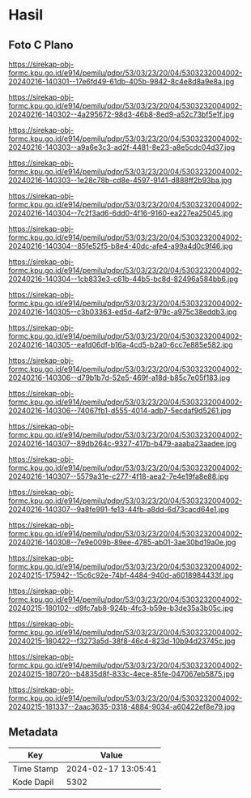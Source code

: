 # Hasil

## Foto C Plano

https://sirekap-obj-formc.kpu.go.id/e914/pemilu/pdpr/53/03/23/20/04/5303232004002-20240216-140301--17e6fd49-61db-405b-9842-8c4e8d8a9e8a.jpg

https://sirekap-obj-formc.kpu.go.id/e914/pemilu/pdpr/53/03/23/20/04/5303232004002-20240216-140302--4a295672-98d3-46b8-8ed9-a52c73bf5e1f.jpg

https://sirekap-obj-formc.kpu.go.id/e914/pemilu/pdpr/53/03/23/20/04/5303232004002-20240216-140303--a9a6e3c3-ad2f-4481-8e23-a8e5cdc04d37.jpg

https://sirekap-obj-formc.kpu.go.id/e914/pemilu/pdpr/53/03/23/20/04/5303232004002-20240216-140303--1e28c78b-cd8e-4597-9141-d888ff2b93ba.jpg

https://sirekap-obj-formc.kpu.go.id/e914/pemilu/pdpr/53/03/23/20/04/5303232004002-20240216-140304--7c2f3ad6-6dd0-4f16-9160-ea227ea25045.jpg

https://sirekap-obj-formc.kpu.go.id/e914/pemilu/pdpr/53/03/23/20/04/5303232004002-20240216-140304--85fe52f5-b8e4-40dc-afe4-a99a4d0c9f46.jpg

https://sirekap-obj-formc.kpu.go.id/e914/pemilu/pdpr/53/03/23/20/04/5303232004002-20240216-140304--1cb833e3-c61b-44b5-bc8d-82496a584bb6.jpg

https://sirekap-obj-formc.kpu.go.id/e914/pemilu/pdpr/53/03/23/20/04/5303232004002-20240216-140305--c3b03363-ed5d-4af2-979c-a975c38eddb3.jpg

https://sirekap-obj-formc.kpu.go.id/e914/pemilu/pdpr/53/03/23/20/04/5303232004002-20240216-140305--eafd06df-b16a-4cd5-b2a0-6cc7e885e582.jpg

https://sirekap-obj-formc.kpu.go.id/e914/pemilu/pdpr/53/03/23/20/04/5303232004002-20240216-140306--d79b1b7d-52e5-469f-a18d-b85c7e05f183.jpg

https://sirekap-obj-formc.kpu.go.id/e914/pemilu/pdpr/53/03/23/20/04/5303232004002-20240216-140306--74067fb1-d555-4014-adb7-5ecdaf9d5261.jpg

https://sirekap-obj-formc.kpu.go.id/e914/pemilu/pdpr/53/03/23/20/04/5303232004002-20240216-140307--89db264c-9327-417b-b479-aaaba23aadee.jpg

https://sirekap-obj-formc.kpu.go.id/e914/pemilu/pdpr/53/03/23/20/04/5303232004002-20240216-140307--5579a31e-c277-4f18-aea2-7e4e19fa8e88.jpg

https://sirekap-obj-formc.kpu.go.id/e914/pemilu/pdpr/53/03/23/20/04/5303232004002-20240216-140307--9a8fe991-fe13-44fb-a8dd-6d73cacd64e1.jpg

https://sirekap-obj-formc.kpu.go.id/e914/pemilu/pdpr/53/03/23/20/04/5303232004002-20240216-140308--7e9e009b-89ee-4785-ab01-3ae30bd19a0e.jpg

https://sirekap-obj-formc.kpu.go.id/e914/pemilu/pdpr/53/03/23/20/04/5303232004002-20240215-175942--15c6c92e-74bf-4484-940d-a6018984433f.jpg

https://sirekap-obj-formc.kpu.go.id/e914/pemilu/pdpr/53/03/23/20/04/5303232004002-20240215-180102--d9fc7ab8-924b-4fc3-b59e-b3de35a3b05c.jpg

https://sirekap-obj-formc.kpu.go.id/e914/pemilu/pdpr/53/03/23/20/04/5303232004002-20240215-180422--f3273a5d-38f8-46c4-823d-10b94d23745c.jpg

https://sirekap-obj-formc.kpu.go.id/e914/pemilu/pdpr/53/03/23/20/04/5303232004002-20240215-180720--b4835d8f-833c-4ece-85fe-047067eb5875.jpg

https://sirekap-obj-formc.kpu.go.id/e914/pemilu/pdpr/53/03/23/20/04/5303232004002-20240215-181337--2aac3635-0318-4884-9034-a60422ef8e79.jpg


## Metadata

| Key        | Value               |
| ---------- | ------------------- |
| Time Stamp | 2024-02-17 13:05:41 |
| Kode Dapil | 5302                |



